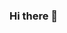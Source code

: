 ### Hi there 👋

<!--
**ami-ham/ami-ham** is a ✨ _special_ ✨ repository because its `README.md` (this file) appears on your GitHub profile.

- ⚡ Fun fact: ... elephants can't jump.
